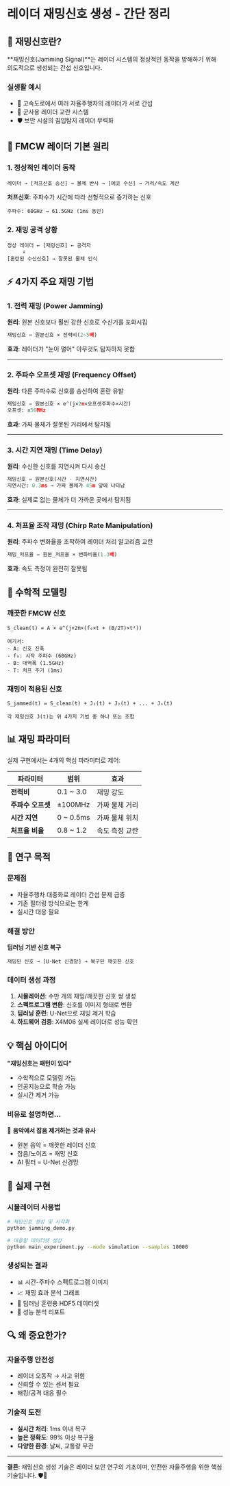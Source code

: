 # 레이더 재밍신호 생성 - 간단 정리

## 🎯 재밍신호란?

**재밍신호(Jamming Signal)**는 레이더 시스템의 정상적인 동작을 방해하기 위해 의도적으로 생성되는 간섭 신호입니다.

### 실생활 예시
- 🚗 고속도로에서 여러 자율주행차의 레이더가 서로 간섭
- 📡 군사용 레이더 교란 시스템
- 🛡️ 보안 시설의 침입탐지 레이더 무력화

## 🔬 FMCW 레이더 기본 원리

### 1. 정상적인 레이더 동작
```
레이더 → [처프신호 송신] → 물체 반사 → [에코 수신] → 거리/속도 계산
```

**처프신호**: 주파수가 시간에 따라 선형적으로 증가하는 신호
```
주파수: 60GHz → 61.5GHz (1ms 동안)
```

### 2. 재밍 공격 상황
```
정상 레이더 ← [재밍신호] ← 공격자
     ↓
[혼란된 수신신호] → 잘못된 물체 인식
```

## ⚡ 4가지 주요 재밍 기법

### 1. 전력 재밍 (Power Jamming)
**원리**: 원본 신호보다 훨씬 강한 신호로 수신기를 포화시킴

```python
재밍신호 = 원본신호 × 전력비(2~5배)
```

**효과**: 레이더가 "눈이 멀어" 아무것도 탐지하지 못함

---

### 2. 주파수 오프셋 재밍 (Frequency Offset)
**원리**: 다른 주파수로 신호를 송신하여 혼란 유발

```python
재밍신호 = 원본신호 × e^(j×2π×오프셋주파수×시간)
오프셋: ±50MHz
```

**효과**: 가짜 물체가 잘못된 거리에서 탐지됨

---

### 3. 시간 지연 재밍 (Time Delay)
**원리**: 수신한 신호를 지연시켜 다시 송신

```python
재밍신호 = 원본신호(시간 - 지연시간)
지연시간: 0.3ms → 가짜 물체가 45m 앞에 나타남
```

**효과**: 실제로 없는 물체가 더 가까운 곳에서 탐지됨

---

### 4. 처프율 조작 재밍 (Chirp Rate Manipulation)
**원리**: 주파수 변화율을 조작하여 레이더 처리 알고리즘 교란

```python
재밍_처프율 = 원본_처프율 × 변화비율(1.3배)
```

**효과**: 속도 측정이 완전히 잘못됨

## 🧮 수학적 모델링

### 깨끗한 FMCW 신호
```
S_clean(t) = A × e^(j×2π×(f₀×t + (B/2T)×t²))

여기서:
- A: 신호 진폭
- f₀: 시작 주파수 (60GHz)
- B: 대역폭 (1.5GHz)  
- T: 처프 주기 (1ms)
```

### 재밍이 적용된 신호
```
S_jammed(t) = S_clean(t) + J₁(t) + J₂(t) + ... + Jₙ(t)

각 재밍신호 J(t)는 위 4가지 기법 중 하나 또는 조합
```

## 📊 재밍 파라미터

실제 구현에서는 4개의 핵심 파라미터로 제어:

| 파라미터 | 범위 | 효과 |
|---------|------|------|
| **전력비** | 0.1 ~ 3.0 | 재밍 강도 |
| **주파수 오프셋** | ±100MHz | 가짜 물체 거리 |
| **시간 지연** | 0 ~ 0.5ms | 가짜 물체 위치 |
| **처프율 비율** | 0.8 ~ 1.2 | 속도 측정 교란 |

## 🎯 연구 목적

### 문제점
- 자율주행차 대중화로 레이더 간섭 문제 급증
- 기존 필터링 방식으로는 한계
- 실시간 대응 필요

### 해결 방안
**딥러닝 기반 신호 복구**
```
재밍된 신호 → [U-Net 신경망] → 복구된 깨끗한 신호
```

### 데이터 생성 과정
1. **시뮬레이션**: 수만 개의 재밍/깨끗한 신호 쌍 생성
2. **스펙트로그램 변환**: 신호를 이미지 형태로 변환
3. **딥러닝 훈련**: U-Net으로 재밍 제거 학습
4. **하드웨어 검증**: X4M06 실제 레이더로 성능 확인

## 💡 핵심 아이디어

**"재밍신호는 패턴이 있다"**
- 수학적으로 모델링 가능
- 인공지능으로 학습 가능
- 실시간 제거 가능

### 비유로 설명하면...
🎵 **음악에서 잡음 제거하는 것과 유사**
- 원본 음악 = 깨끗한 레이더 신호
- 잡음/노이즈 = 재밍 신호  
- AI 필터 = U-Net 신경망

## 🚀 실제 구현

### 시뮬레이터 사용법
```bash
# 재밍신호 생성 및 시각화
python jamming_demo.py

# 대용량 데이터셋 생성
python main_experiment.py --mode simulation --samples 10000
```

### 생성되는 결과
- 📊 시간-주파수 스펙트로그램 이미지
- 📈 재밍 효과 분석 그래프
- 💾 딥러닝 훈련용 HDF5 데이터셋
- 📝 성능 분석 리포트

## 🔍 왜 중요한가?

### 자율주행 안전성
- 레이더 오동작 → 사고 위험
- 신뢰할 수 있는 센서 필요
- 해킹/공격 대응 필수

### 기술적 도전
- **실시간 처리**: 1ms 이내 복구
- **높은 정확도**: 99% 이상 복구율
- **다양한 환경**: 날씨, 교통량 무관

---

**결론**: 재밍신호 생성 기술은 레이더 보안 연구의 기초이며, 안전한 자율주행을 위한 핵심 기술입니다. 🛡️🚗
